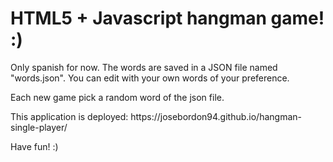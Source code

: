 <h1>HTML5 + Javascript hangman game! :)</h1>
<p>Only spanish for now. The words are saved in a JSON file named "words.json". You can edit with your own words of your preference.</p>
<p>Each new game pick a random word of the json file.</p>
<p>This application is deployed: https://josebordon94.github.io/hangman-single-player/</p>
<p>Have fun! :)</p>
 
